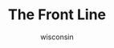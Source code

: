 ---
media: "images/rounds/war/front_line.png"
media_type: image
type: art
title: The Front Line
author: [wisconsin]
desc: The Soviet forces fight their way into the colony from the west.
---